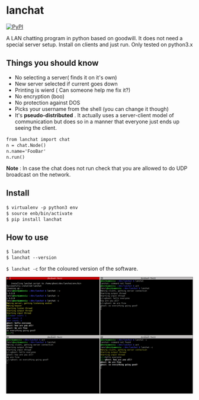 lanchat
====

[![PyPI](https://badge.fury.io/py/lanchat.svg)](http://badge.fury.io/py/lanchat)

A LAN chatting program in python based on goodwill. It does not need a special
server setup. Install on clients and just run. Only tested on python3.x


Things you should know
----------------------

- No selecting a server( finds it on it's own)
- New server selected if current goes down
- Printing is wierd ( Can someone help me fix it?)
- No encryption (boo)
- No protection against DOS
- Picks your username from the shell (you can change it though)
- It's **pseudo-distributed** . It actually uses a server-client model of communication
  but does so in a manner that everyone just ends up seeing the client.

```
from lanchat import chat
n = chat.Node()
n.name='FooBar'
n.run()
```

**Note** : In case the chat does not run check that you are allowed to do UDP broadcast on the network.


Install
-------

```
$ virtualenv -p python3 env
$ source enb/bin/activate
$ pip install lanchat
```

How to use
----------

```
$ lanchat
$ lanchat --version
```

`$ lanchat -c` for the coloured version of the software.

![Screenshot](screenshot.png)
